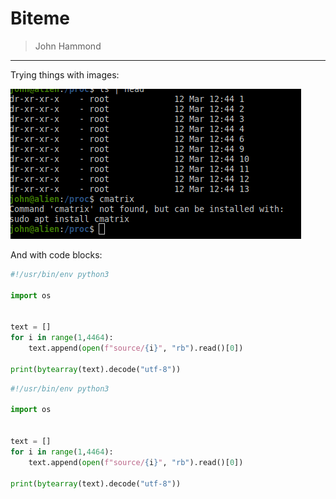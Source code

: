 # Biteme

> John Hammond


------------

Trying things with images:

![](Pasted%20image%2020220313221939.png)


And with code blocks:

```python
#!/usr/bin/env python3

import os


text = []
for i in range(1,4464):
	text.append(open(f"source/{i}", "rb").read()[0])

print(bytearray(text).decode("utf-8"))
```


```py
#!/usr/bin/env python3

import os


text = []
for i in range(1,4464):
	text.append(open(f"source/{i}", "rb").read()[0])

print(bytearray(text).decode("utf-8"))
```

	